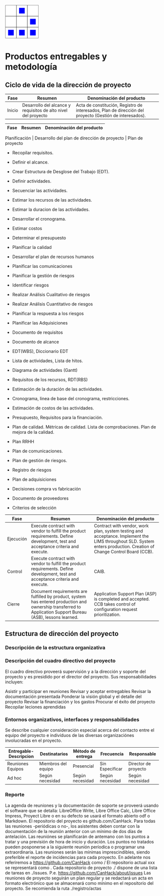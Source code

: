 

[logo]:/art/logo/canhack.png
[about_logo]:/art/logo/logo.md
[![Nuestro logo][logo]][about_logo]


Productos entregables y metodología
==================

Ciclo de vida de la dirección de proyecto
--------------

Fase | Resumen | Denominación del producto
---------- | ------- | -------------------
Inicio |Desarrollo del alcance y requisitos de alto nivel del proyecto | Acta de constitución, Registro de interesados, Plan de dirección del proyecto (Gestión de interesados).


Fase | Resumen | Denominación del producto
---------- | ------- | -------------------

Planificación | Desarrollo del plan de dirección de proyecto | Plan de proyecto


 * Recopilar requisitos.
 * Definir el alcance.
 * Crear Estructura de Desglose del Trabajo (EDT).
 * Definir actividades.
 * Secuenciar las actividades.
 * Estimar los recursos de las actividades.
 * Estimar la duracion de las actividades.
 * Desarrollar el cronograma.
 * Estimar costos
 * Determinar el presupuesto
 * Planificar la calidad
 * Desarrollar el plan de recursos humanos
 * Planificar las comunicaciones
 * Planificar la gestión de riesgos
 * Identificar riesgos
 * Realizar Análisis Cualitativo de riesgos
 *  Realizar Análisis Cuantitativo de riesgos
 *  Planificar la respuesta a los riesgos
 * Planificar las Adquisiciones



 * Documento de requisitos
 * Documento de alcance
 * EDT(WBS), Diccionario EDT
 * Lista de actividades, Lista de hitos.
 * Diagrama de actividades (Gantt)
 * Requisitos de los recursos, RDT(RBS)
 *  Estimación de la duración de las actividades.
 * Cronograma, linea de base del cronograma, restricciones.
 * Estimación de costos de las actividades.
 * Presupuesto, Requisitos para la financiación.
 * Plan de calidad. Métricas de calidad. Lista de comprobaciones. Plan de mejora de la calidad.
 * Plan RRHH
 * Plan de comunicaciones.
 * Plan de gestión de riesgos.
 * Registro de riesgos
 * Plan de adquisiciones
 *  Decisiones compra vs fabricación
 * Documento de proveedores
 *  Criterios de selección




Fase | Resumen | Denominación del producto
---------- | ------- | -------------------
Ejecución | Execute contract with vendor to fulfill the product requirements. Define development, test and acceptance criteria and execute.  | Contract with vendor, work plan, system testing and acceptance.  Implement the LIMS throughout SLD. System enters production. Creation of Change Control Board (CCB).
Control | Execute contract with vendor to fulfill the product requirements. Define development, test and acceptance criteria and execute.  | CAIB.
Cierre |Document requirements are fulfilled by product, system has entered production and ownership transferred to Application Support Bureau (ASB), lessons learned. | Application Support Plan (ASP) is completed and accepted. CCB takes control of configuration request prioritization.


Estructura de dirección del proyecto
--------------

### Descripción de la estructura organizativa



### Descripción del cuadro directivo del proyecto

El cuadro directivo proveerá supervisión y a la dirección y soporte del
proyecto y es presidido por el director del proyecto. Sus responsabilidades
incluyen:

 Asistir y participar en reuniones
 Revisar y aceptar entregables
 Revisar la documentación presentada
 Ponderar la visión global y el detalle del proyecto
 Revisar la financiación y los gastos
 Procurar el éxito del proyecto
 Recopilar leciones aprendidas



### Entornos organizativos, interfaces y responsabilidades

Se describe cualquier consideración especial acerca del contacto entre el
equipo del proyecto e indivíduos de las diversas organizaciónes involucradas
en el proyecto.


Entregable-Descripcion | Destinatarios | Método de entrega | Frecuencia | Responsable
---------- | ------- | ------------------- | ------ | -----
Reuniones Equipos | Miembros del equipo | Presencial | Sin Especificar | Director de proyecto
Ad hoc | Según necesidad | Según necesidad | Según necesidad | Según necesidad


### Reporte

La agenda de reuniones y la documentación de soporte se proveerá usando
el software que se detalla: LibreOffice Write, Libre Office Calc, Libre Office Impress,
Proyect Libre o en su defecto se usará el formato abierto odf o Markdown.
El repositorio del proyecto es github.com/CanHack.
Para todas las reuniones -periódicas o no-, los asistentes deben contar con la documentación de la reunión anterior con un mínimo de dos días de antelación.
Las reuniónes se planificarán de antemano con los puntos a tratar y una previsión de hora de inicio y duración.
Los puntos no tratados pueden posponerse a la siguiente reunión períodica o programar una extraordinaria.
Las reuniones serán las mínimas imprescindibles, siendo preferible el reporte de incidencias para cada proyecto.
En adelante nos referiremos a https://github.com/CanHack como /
El repositorio actual xxx se representará como .
Cada repositorio de proyecto ./ dispone de una lista de tareas en ./issues.
P.e. https://github.com/CanHack/about/issues
Las reuniones de proyecto seguirán un plan regular y se redactará un acta en formato electrónico que se almacenará como mínimo en el repositorio del proyecto. Se recomienda la ruta ./registro/actas
